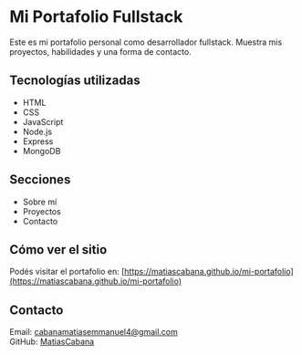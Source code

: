 # Mi Portafolio Fullstack

Este es mi portafolio personal como desarrollador fullstack. Muestra mis proyectos, habilidades y una forma de contacto.

## Tecnologías utilizadas

- HTML
- CSS
- JavaScript
- Node.js
- Express
- MongoDB

## Secciones

- Sobre mí
- Proyectos
- Contacto

## Cómo ver el sitio

Podés visitar el portafolio en: [https://matiascabana.github.io/mi-portafolio](https://matiascabana.github.io/mi-portafolio)

## Contacto

Email: cabanamatiasemmanuel4@gmail.com  
GitHub: [MatiasCabana](https://github.com/MatiasCabana)
